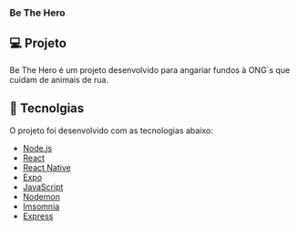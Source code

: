 ### Be The Hero


## 💻 Projeto

Be The Hero é um projeto desenvolvido para angariar fundos à ONG´s que cuidam de animais de rua.


## :rocket: Tecnolgias

O projeto foi desenvolvido com as tecnologias abaixo:

- [Node.js](https://nodejs.org/en/)
- [React](https://reactjs.org)
- [React Native](https://facebook.github.io/react-native/)
- [Expo](https://expo.io/)
- [JavaScript](https://www.javascript.com/)
- [Nodemon](https://nodemon.io/)
- [Imsomnia](https://insomnia.rest/)
- [Express](https://expressjs.com/pt-br/)
